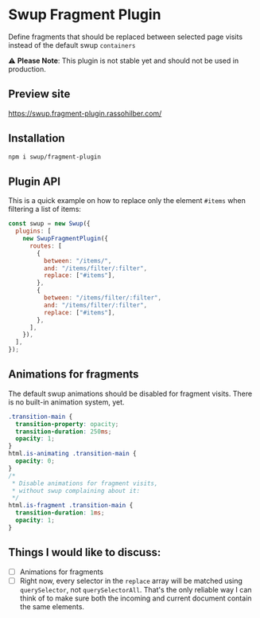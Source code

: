 # Swup Fragment Plugin

Define fragments that should be replaced between selected page visits instead of the default swup `containers`

⚠️ **Please Note**: This plugin is not stable yet and should not be used in production.

## Preview site

https://swup.fragment-plugin.rassohilber.com/

## Installation

```bash
npm i swup/fragment-plugin
```

## Plugin API

This is a quick example on how to replace only the element `#items` when filtering a list of items:

```js
const swup = new Swup({
  plugins: [
    new SwupFragmentPlugin({
      routes: [
        {
          between: "/items/",
          and: "/items/filter/:filter",
          replace: ["#items"],
        },
        {
          between: "/items/filter/:filter",
          and: "/items/filter/:filter",
          replace: ["#items"],
        },
      ],
    }),
  ],
});
```

## Animations for fragments

The default swup animations should be disabled for fragment visits. There is no built-in animation system, yet.

```css
.transition-main {
  transition-property: opacity;
  transition-duration: 250ms;
  opacity: 1;
}
html.is-animating .transition-main {
  opacity: 0;
}
/*
 * Disable animations for fragment visits,
 * without swup complaining about it:
 */
html.is-fragment .transition-main {
  transition-duration: 1ms;
  opacity: 1;
}
```

## Things I would like to discuss:

- [ ] Animations for fragments
- [ ] Right now, every selector in the `replace` array will be matched using `querySelector`, not `querySelectorAll`. That's the only reliable way I can think of to make sure both the incoming and current document contain the same elements.
